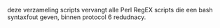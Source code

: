 deze verzameling scripts vervangt alle Perl RegEX scripts 
die een  bash syntaxfout geven, binnen protocol 6 redudnacy. 
